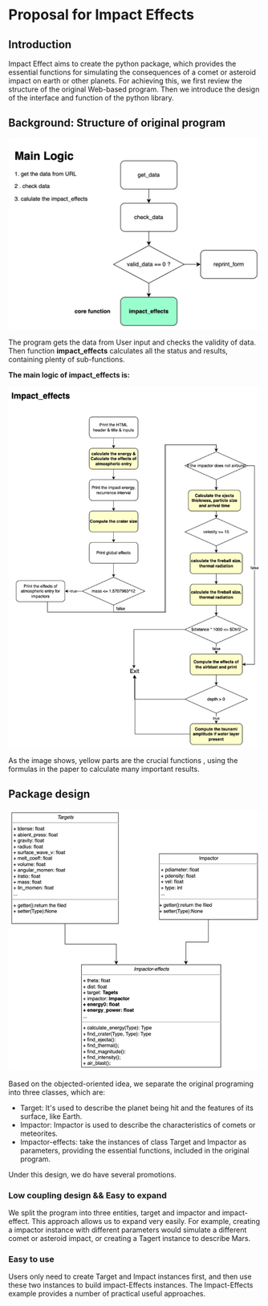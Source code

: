 # Proposal for Impact Effects

## Introduction

Impact Effect aims to create the python package, which provides the essential functions for simulating the consequences of a comet or asteroid impact on earth or other planets.
For achieving this, we first review the structure of the original Web-based program. Then we introduce the design of the interface and function of the python library.

## Background: Structure of original program

![overall](../img/overall2.jpeg)

The program gets the data from User input and checks the validity of data. Then function **impact_effects** calculates all the status and results, containing plenty of sub-functions.

**The main logic of impact_effects is:**

![](../img/flow.jpeg)

As the image shows, yellow parts are the crucial functions , using the formulas in the paper to calculate many important results.

## Package design

![](../img/class.jpeg)

Based on the objected-oriented idea, we separate the original programing into three classes, which are:

- Target: It's used to describe the planet being hit and the features of its surface, like Earth.
- Impactor: Impactor is used to describe the characteristics of comets or meteorites.
- Impactor-effects: take the instances of class Target and Impactor as parameters, providing the essential functions, included in the original program.

Under this design, we do have several promotions.

### Low coupling design && Easy to expand

We split the program into three entities, target and impactor and impact-effect. This approach allows us to expand very easily. For example, creating a impactor instance with different parameters would simulate a different comet or asteroid impact, or creating a Tagert instance to describe Mars.

### Easy to use

Users only need to create Target and Impact instances first, and then use these two instances to build impact-Effects instances. The Impact-Effects example provides a number of practical useful approaches.